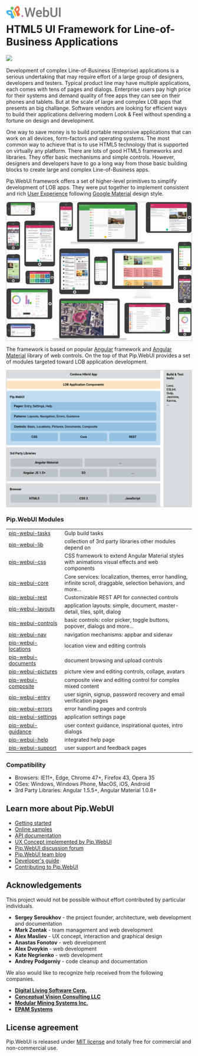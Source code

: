 # <img src="https://github.com/pip-webui/pip-webui/blob/master/doc/Logo.png" alt="Pip.WebUI Logo" style="max-width:30%"> <br/> HTML5 UI Framework for Line-of-Business Applications 

![](https://img.shields.io/badge/license-MIT-blue.svg)

Development of complex Line-of-Business (Enteprise) applications is a serious undertaking that may require effort 
of a large group of designers, developers and testers. Typical product line may have multiple applications, 
each comes with tens of pages and dialogs. Enterprise users pay high price for their systems and demand quality 
of free apps they can see on their phones and tablets. But at the scale of large and complex LOB apps
that presents an big challange. Software vendors are looking for efficient ways to build
their applications delivering modern Look & Feel without spending a fortune on design and development. 

One way to save money is to build portable responsive applications that can work on all devices, form-factors and 
operating systems. The most common way to achieve that is to use HTML5 technology that is supported on virtually
any platform. There are lots of good HTML5 frameworks and libraries. They offer basic mechanisms and simple controls.
However, designers and developers have to go a long way from those basic building blocks to create
large and complex Line-of-Business apps.

Pip.WebUI framework offers a set of higher-level primitives to simplify development of LOB apps.
They were put together to implement consistent and rich [User Experience](https://github.com/pip-webui/pip-webui-ux)
following [Google Material](https://material.google.com) design style.

<div style="border: 1px solid #ccc">
  <img src="https://github.com/pip-webui/pip-webui/blob/master/doc/WebUI-0.png" alt="Pip.WebUI Overview" style="display:block;">
</div>

The framework is based on popular [Angular](https://angularjs.org) framework 
and [Angular Material](https://material.angularjs.org/latest) library of web controls. On the top of that
Pip.WebUI provides a set of modules targeted toward LOB application development.

<div style="border: 1px solid #ccc">
  <img src="https://github.com/pip-webui/pip-webui/blob/master/doc/WebUI-1.png" alt="Pip.WebUI Structure" style="display:block;">
</div>

### Pip.WebUI Modules
<table>
<tr><td width="30%"> <a href="https://github.com/pip-webui/pip-webui-tasks">pip-webui-tasks</a> </td><td width="70%"> Gulp build tasks </td></tr>
<tr><td> <a href="https://github.com/pip-webui/pip-webui-lib">pip-webui-lib</a> </td><td> collection of 3rd party libraries other modules depend on </td></tr>
<tr><td> <a href="https://github.com/pip-webui/pip-webui-css">pip-webui-css</a> </td><td> CSS framework to extend Angular Material styles with animations visual effects and web components </td></tr>
<tr><td> <a href="https://github.com/pip-webui/pip-webui-core">pip-webui-core</a> </td><td> Core services: localization, themes, error handling,
infinite scroll, draggable, selection behaviors, and more... </td></tr>
<tr><td> <a href="https://github.com/pip-webui/pip-webui-rest">pip-webui-rest</a> </td><td> Customizable REST API for connected controls </td></tr>
<tr><td> <a href="https://github.com/pip-webui/pip-webui-layouts">pip-webui-layouts</a> </td><td> application layouts: simple, document, master-detail, tiles, split, dialog </td></tr>
<tr><td> <a href="https://github.com/pip-webui/pip-webui-controls">pip-webui-controls</a> </td><td> basic controls: color picker, toggle buttons, popover, dialogs and more... </td></tr>
<tr><td> <a href="https://github.com/pip-webui/pip-webui-nav">pip-webui-nav</a> </td><td> navigation mechanisms: appbar and sidenav </td></tr>
<tr><td> <a href="https://github.com/pip-webui/pip-webui-locations">pip-webui-locations</a> </td><td> location view and editing controls </td></tr>
<tr><td> <a href="https://github.com/pip-webui/pip-webui-documents">pip-webui-documents</a> </td><td> document browsing and upload controls </td></tr>
<tr><td> <a href="https://github.com/pip-webui/pip-webui-pictures">pip-webui-pictures</a> </td><td> picture view and editing controls, collage, avatars </td></tr>
<tr><td> <a href="https://github.com/pip-webui/pip-webui-composite">pip-webui-composite</a> </td><td> composite view and editing control for complex mixed content </td></tr>
<tr><td> <a href="https://github.com/pip-webui/pip-webui-entry">pip-webui-entry</a> </td><td> user signin, signup, password recovery and email verification pages </td></tr>
<tr><td> <a href="https://github.com/pip-webui/pip-webui-errors">pip-webui-errors</a> </td><td> error handling pages and controls </td></tr>
<tr><td> <a href="https://github.com/pip-webui/pip-webui-settings">pip-webui-settings</a> </td><td> application settings page </td></tr>
<tr><td> <a href="https://github.com/pip-webui/pip-webui-guidance">pip-webui-guidance</a> </td><td> user context guidance, inspirational quotes, intro dialogs </td></tr>
<tr><td> <a href="https://github.com/pip-webui/pip-webui-help">pip-webui-help</a> </td><td> integrated help page </td></tr>
<tr><td> <a href="https://github.com/pip-webui/pip-webui-support">pip-webui-support</a> </td><td> user support and feedback pages </td></tr>
</table>

### Compatibility
 * Browsers: IE11+, Edge, Chrome 47+, Firefox 43, Opera 35
 * OSes: Windows, Windows Phone, MacOS, iOS, Android
 * 3rd Party Libraries: Angular 1.5.5+, Angular Material 1.0.8+

## Learn more about Pip.WebUI

- [Getting started](https://github.com/pip-webui/pip-webui-sample)
- [Online samples](http://webui.pipdevs.com)
- [API documentation](http://webui-api.pipdevs.com)
- [UX Concept implemented by Pip.WebUI](https://github.com/pip-webui/pip-webui-ux)
- [Pip.WebUI discussion forum](https://groups.google.com/forum/#!forum/pip-webui)
- [Pip.WebUI team blog](https://pip-webui.blogspot.com/)
- [Developer's guide](https://github.com/pip-webui/pip-webui/blob/master/doc/DevelopersGuide.md)
- [Contributing to Pip.WebUI](https://github.com/pip-webui/pip-webui/blob/master/doc/ContributorsGuide.md)

## Acknowledgements

This project would not be possible without effort contributed by particular individuals.

- **Sergey Seroukhov** - the project founder, architecture, web development and documentation
- **Mark Zontak** - team management and web development
- **Alex Masliev** - UX concept, interaction and graphical design
- **Anastas Fonotov** - web development
- **Alex Dvoykin** - web development
- **Kate Negrienko** - web development
- **Andrey Podgorniy** - code cleanup and documentation

We also would like to recognize help received from the following companies.

- [**Digital Living Software Corp.**]()
- [**Conceptual Vision Consulting LLC**](http://www.conceptualvisionconsulting.com)
- [**Modular Mining Systems Inc.**](http://www.mmsi.com)
- [**EPAM Systems**](http://www.epam.com)

## License agreement

Pip.WebUI is released under [MIT license](License) and totally free for commercial and non-commercial use.

